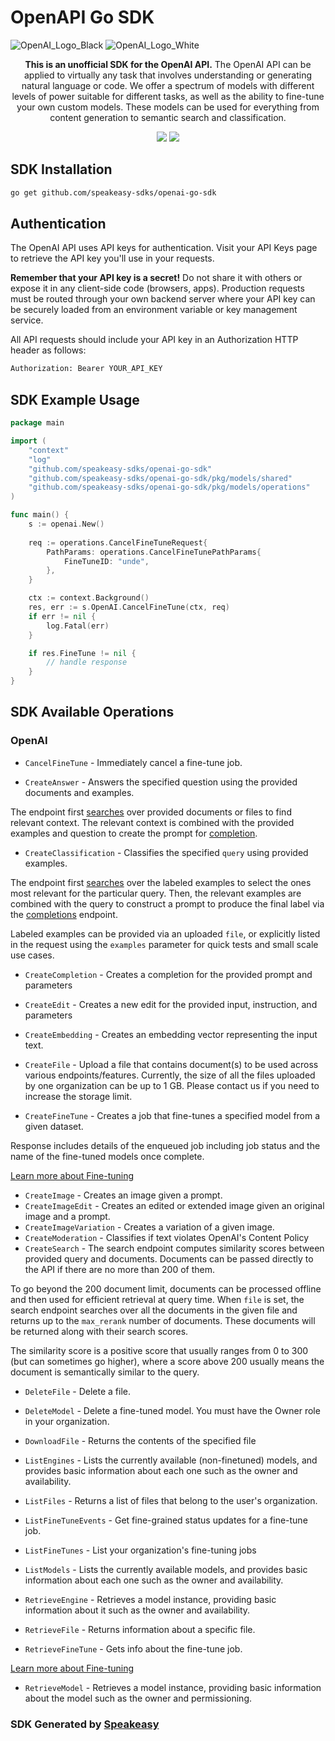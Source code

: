 # OpenAPI Go SDK

![OpenAI_Logo_Black](https://user-images.githubusercontent.com/6267663/220744241-48f469af-40b6-4d7f-ab48-8426b30189f0.svg#gh-light-mode-only)
![OpenAI_Logo_White](https://user-images.githubusercontent.com/6267663/220744513-66c99d0e-ed91-4577-982f-e7128d35ce95.svg#gh-dark-mode-only)

<div align="center">
   <p><strong>This is an unofficial SDK for the OpenAI API.</strong>  The OpenAI API can be applied to virtually any task that involves understanding or generating natural language or code. We offer a spectrum of models with different levels of power suitable for different tasks, as well as the ability to fine-tune your own custom models. These models can be used for everything from content generation to semantic search and classification.</p>
   <a href="https://github.com/speakeasy-sdks/openai-go-sdk/actions"><img src="https://img.shields.io/github/actions/workflow/status/speakeasy-sdks/openai-go-sdk/speakeasy_sdk_generation.yml?style=for-the-badge" /></a>
  <a href="https://platform.openai.com/docs/introduction"><img src="https://img.shields.io/static/v1?label=Docs&message=API Ref&color=2ca47c&style=for-the-badge" /></a>
</div> 

<!-- Start SDK Installation -->
## SDK Installation

```bash
go get github.com/speakeasy-sdks/openai-go-sdk
```
<!-- End SDK Installation -->

## Authentication

The OpenAI API uses API keys for authentication. Visit your API Keys page to retrieve the API key you'll use in your requests.

**Remember that your API key is a secret!** Do not share it with others or expose it in any client-side code (browsers, apps). Production requests must be routed through your own backend server where your API key can be securely loaded from an environment variable or key management service.

All API requests should include your API key in an Authorization HTTP header as follows:

```bash
Authorization: Bearer YOUR_API_KEY
```

## SDK Example Usage
<!-- Start SDK Example Usage -->
```go
package main

import (
    "context"
    "log"
    "github.com/speakeasy-sdks/openai-go-sdk"
    "github.com/speakeasy-sdks/openai-go-sdk/pkg/models/shared"
    "github.com/speakeasy-sdks/openai-go-sdk/pkg/models/operations"
)

func main() {
    s := openai.New()
    
    req := operations.CancelFineTuneRequest{
        PathParams: operations.CancelFineTunePathParams{
            FineTuneID: "unde",
        },
    }

    ctx := context.Background()
    res, err := s.OpenAI.CancelFineTune(ctx, req)
    if err != nil {
        log.Fatal(err)
    }

    if res.FineTune != nil {
        // handle response
    }
}
```
<!-- End SDK Example Usage -->

<!-- Start SDK Available Operations -->
## SDK Available Operations


### OpenAI

* `CancelFineTune` - Immediately cancel a fine-tune job.

* `CreateAnswer` - Answers the specified question using the provided documents and examples.

The endpoint first [searches](/docs/api-reference/searches) over provided documents or files to find relevant context. The relevant context is combined with the provided examples and question to create the prompt for [completion](/docs/api-reference/completions).

* `CreateClassification` - Classifies the specified `query` using provided examples.

The endpoint first [searches](/docs/api-reference/searches) over the labeled examples
to select the ones most relevant for the particular query. Then, the relevant examples
are combined with the query to construct a prompt to produce the final label via the
[completions](/docs/api-reference/completions) endpoint.

Labeled examples can be provided via an uploaded `file`, or explicitly listed in the
request using the `examples` parameter for quick tests and small scale use cases.

* `CreateCompletion` - Creates a completion for the provided prompt and parameters
* `CreateEdit` - Creates a new edit for the provided input, instruction, and parameters
* `CreateEmbedding` - Creates an embedding vector representing the input text.
* `CreateFile` - Upload a file that contains document(s) to be used across various endpoints/features. Currently, the size of all the files uploaded by one organization can be up to 1 GB. Please contact us if you need to increase the storage limit.

* `CreateFineTune` - Creates a job that fine-tunes a specified model from a given dataset.

Response includes details of the enqueued job including job status and the name of the fine-tuned models once complete.

[Learn more about Fine-tuning](/docs/guides/fine-tuning)

* `CreateImage` - Creates an image given a prompt.
* `CreateImageEdit` - Creates an edited or extended image given an original image and a prompt.
* `CreateImageVariation` - Creates a variation of a given image.
* `CreateModeration` - Classifies if text violates OpenAI's Content Policy
* `CreateSearch` - The search endpoint computes similarity scores between provided query and documents. Documents can be passed directly to the API if there are no more than 200 of them.

To go beyond the 200 document limit, documents can be processed offline and then used for efficient retrieval at query time. When `file` is set, the search endpoint searches over all the documents in the given file and returns up to the `max_rerank` number of documents. These documents will be returned along with their search scores.

The similarity score is a positive score that usually ranges from 0 to 300 (but can sometimes go higher), where a score above 200 usually means the document is semantically similar to the query.

* `DeleteFile` - Delete a file.
* `DeleteModel` - Delete a fine-tuned model. You must have the Owner role in your organization.
* `DownloadFile` - Returns the contents of the specified file
* `ListEngines` - Lists the currently available (non-finetuned) models, and provides basic information about each one such as the owner and availability.
* `ListFiles` - Returns a list of files that belong to the user's organization.
* `ListFineTuneEvents` - Get fine-grained status updates for a fine-tune job.

* `ListFineTunes` - List your organization's fine-tuning jobs

* `ListModels` - Lists the currently available models, and provides basic information about each one such as the owner and availability.
* `RetrieveEngine` - Retrieves a model instance, providing basic information about it such as the owner and availability.
* `RetrieveFile` - Returns information about a specific file.
* `RetrieveFineTune` - Gets info about the fine-tune job.

[Learn more about Fine-tuning](/docs/guides/fine-tuning)

* `RetrieveModel` - Retrieves a model instance, providing basic information about the model such as the owner and permissioning.
<!-- End SDK Available Operations -->

### SDK Generated by [Speakeasy](https://docs.speakeasyapi.dev/docs/using-speakeasy/client-sdks)
